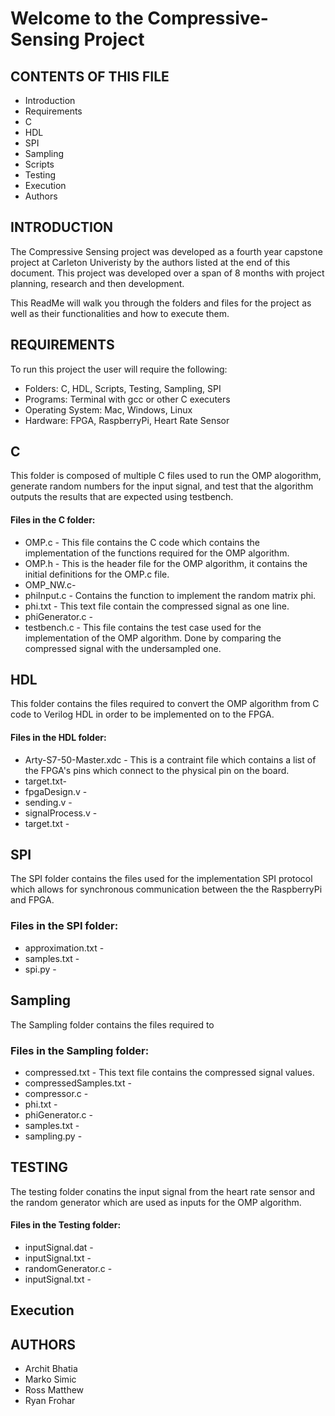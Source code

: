 # Welcome to the Compressive-Sensing Project
## CONTENTS OF THIS FILE
* Introduction
* Requirements
* C
* HDL
* SPI
* Sampling
* Scripts
* Testing
* Execution
* Authors 

## INTRODUCTION
The Compressive Sensing project was developed as a fourth year capstone project at Carleton Univeristy by the authors listed at the end of this document. This project was developed over a span of 8 months with project planning, research and then development.

This ReadMe will walk you through the folders and files for the project as well as their functionalities and how to execute them.

## REQUIREMENTS
To run this project the user will require the following:
* Folders: C, HDL, Scripts, Testing, Sampling, SPI
* Programs: Terminal with gcc or other C executers
* Operating System: Mac, Windows, Linux
* Hardware: FPGA, RaspberryPi, Heart Rate Sensor  

## C
This folder is composed of multiple C files used to run the OMP alogorithm, generate random numbers for the input signal, and test that the algorithm outputs the results that are expected using testbench.

#### Files in the C folder:
* OMP.c - This file contains the C code which contains the implementation of the functions required for the OMP algorithm. 
* OMP.h - This is the header file for the OMP algorithm, it contains the initial definitions for the OMP.c file.
* OMP_NW.c- 
* phiInput.c - Contains the function to implement the random matrix phi.
* phi.txt - This text file contain the compressed signal as one line. 
* phiGenerator.c -
* testbench.c - This file contains the test case used for the implementation of the OMP algorithm. Done by comparing the compressed signal with the undersampled one.

## HDL
This folder contains the files required to convert the OMP algorithm from C code to Verilog HDL in order to be implemented on to the FPGA.

#### Files in the HDL folder:
* Arty-S7-50-Master.xdc - This is a contraint file which contains a list of the FPGA's pins which connect to the physical pin on the board.
* target.txt- 
* fpgaDesign.v -
* sending.v -
* signalProcess.v -
* target.txt -

## SPI
The SPI folder contains the files used for the implementation SPI protocol which allows for synchronous communication between the the RaspberryPi and FPGA.  

### Files in the SPI folder:
* approximation.txt -
* samples.txt - 
* spi.py - 

## Sampling
The Sampling folder contains the files required to

### Files in the Sampling folder:
* compressed.txt - This text file contains the compressed signal values. 
* compressedSamples.txt - 
* compressor.c - 
* phi.txt - 
* phiGenerator.c - 
* samples.txt - 
* sampling.py - 

## TESTING
The testing folder conatins the input signal from the heart rate sensor and the random generator which are used as inputs for the OMP algorithm.

#### Files in the Testing folder:
* inputSignal.dat - 
* inputSignal.txt -
* randomGenerator.c -
* inputSignal.txt - 

## Execution


## AUTHORS
* Archit Bhatia
* Marko Simic
* Ross Matthew
* Ryan Frohar
